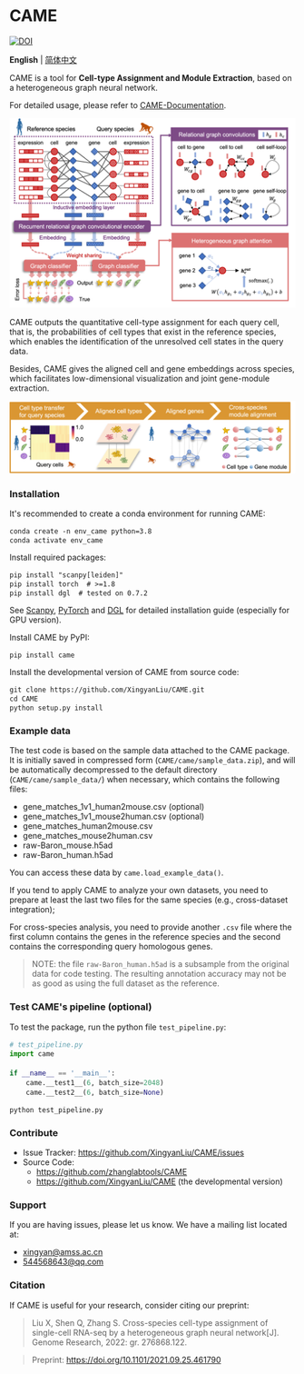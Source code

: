 # CAME
[![DOI](https://zenodo.org/badge/367772907.svg)](https://zenodo.org/badge/latestdoi/367772907)

**English** | [简体中文](README_CH.md)

CAME is a tool for **Cell-type Assignment and Module Extraction**, based on a heterogeneous graph neural network.

For detailed usage, please refer to [CAME-Documentation](https://xingyanliu.github.io/CAME/index.html).

<img src="docs/_images/Fig1ABC.png" width="600"/>

CAME outputs the quantitative cell-type assignment for each query cell, that is, 
the probabilities of cell types that exist in the reference species, which 
enables the identification of the unresolved cell states in the query data. 

Besides, CAME gives the aligned cell and gene embeddings across species, which 
facilitates low-dimensional visualization and joint gene-module extraction.

<img src="docs/_images/Fig1D.png" width="600"/>


### Installation

It's recommended to create a conda environment for running CAME:

```shell
conda create -n env_came python=3.8
conda activate env_came
```

Install required packages:

```shell
pip install "scanpy[leiden]"
pip install torch  # >=1.8 
pip install dgl  # tested on 0.7.2
```

See [Scanpy](https://scanpy.readthedocs.io/en/stable/), 
[PyTorch](https://pytorch.org/) and [DGL](https://www.dgl.ai/) 
for detailed installation guide (especially for GPU version).


Install CAME by PyPI:

```shell
pip install came
```

Install the developmental version of CAME from source code:

```shell
git clone https://github.com/XingyanLiu/CAME.git
cd CAME
python setup.py install
```

### Example data

The test code is based on the sample data attached to the CAME package. 
It is initially saved in compressed form (`CAME/came/sample_data.zip`),
and will be automatically decompressed to the default directory 
(`CAME/came/sample_data/`) when necessary, which contains the following files:

- gene_matches_1v1_human2mouse.csv (optional)
- gene_matches_1v1_mouse2human.csv (optional)
- gene_matches_human2mouse.csv
- gene_matches_mouse2human.csv
- raw-Baron_mouse.h5ad
- raw-Baron_human.h5ad 

You can access these data by ``came.load_example_data()``.

If you tend to apply CAME to analyze your own datasets, you need to
prepare at least the last two files for the same species (e.g., cross-dataset
integration);

For cross-species analysis, you need to provide another `.csv`
file where the first column contains the genes in the reference species and the
second contains the corresponding query homologous genes.


> NOTE:
> the file `raw-Baron_human.h5ad` is a subsample from the original data 
> for code testing. The resulting annotation accuracy may not be as good as 
> using the full dataset as the reference.

### Test CAME's pipeline (optional)

To test the package, run the python file `test_pipeline.py`:

```python
# test_pipeline.py
import came

if __name__ == '__main__':
    came.__test1__(6, batch_size=2048)
    came.__test2__(6, batch_size=None)
```

```shell
python test_pipeline.py 
```

### Contribute

* Issue Tracker: https://github.com/XingyanLiu/CAME/issues
* Source Code:
  * https://github.com/zhanglabtools/CAME
  * https://github.com/XingyanLiu/CAME (the developmental version)

### Support

If you are having issues, please let us know. We have a mailing list located at:

* xingyan@amss.ac.cn
* 544568643@qq.com


### Citation

If CAME is useful for your research, consider citing our preprint:

> Liu X, Shen Q, Zhang S. Cross-species cell-type assignment of single-cell RNA-seq by a heterogeneous graph neural network[J]. Genome Research, 2022: gr. 276868.122.

> Preprint: https://doi.org/10.1101/2021.09.25.461790

